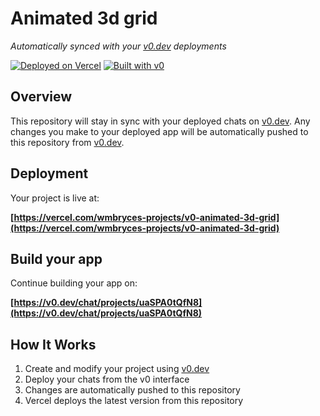 # Animated 3d grid

*Automatically synced with your [v0.dev](https://v0.dev) deployments*

[![Deployed on Vercel](https://img.shields.io/badge/Deployed%20on-Vercel-black?style=for-the-badge&logo=vercel)](https://vercel.com/wmbryces-projects/v0-animated-3d-grid)
[![Built with v0](https://img.shields.io/badge/Built%20with-v0.dev-black?style=for-the-badge)](https://v0.dev/chat/projects/uaSPA0tQfN8)

## Overview

This repository will stay in sync with your deployed chats on [v0.dev](https://v0.dev).
Any changes you make to your deployed app will be automatically pushed to this repository from [v0.dev](https://v0.dev).

## Deployment

Your project is live at:

**[https://vercel.com/wmbryces-projects/v0-animated-3d-grid](https://vercel.com/wmbryces-projects/v0-animated-3d-grid)**

## Build your app

Continue building your app on:

**[https://v0.dev/chat/projects/uaSPA0tQfN8](https://v0.dev/chat/projects/uaSPA0tQfN8)**

## How It Works

1. Create and modify your project using [v0.dev](https://v0.dev)
2. Deploy your chats from the v0 interface
3. Changes are automatically pushed to this repository
4. Vercel deploys the latest version from this repository